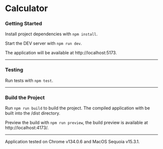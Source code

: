 # Calculator

### Getting Started

Install project dependencies with `npm install`.

Start the DEV server with `npm run dev`.

The application will be available at http://localhost:5173.

---

### Testing

Run tests with `npm test`.

---

### Build the Project

Run `npm run build` to build the project. The compiled application with be built into the /dist directory.

Preview the build with `npm run preview`, the build preview is available at http://localhost:4173/.

---

Application tested on Chrome v134.0.6 and MacOS Sequoia v15.3.1.
